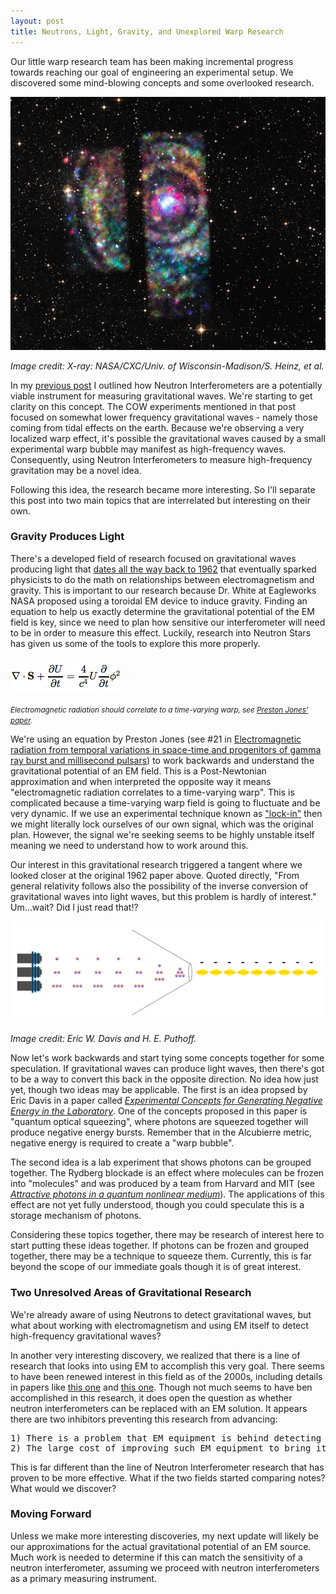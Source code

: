 ```yaml
---
layout: post
title: Neutrons, Light, Gravity, and Unexplored Warp Research
---
```


Our little warp research team has been making incremental progress towards reaching our goal of engineering an experimental setup. We discovered some mind-blowing concepts and some overlooked research.

<img src="/uploads/binaryneutronsystem.jpg" alt="X-ray rings from a Binary Neutron Star captured by Chandra X-ray Observatory" />

<em>Image credit: X-ray: NASA/CXC/Univ. of Wisconsin-Madison/S. Heinz, et al.</em>

In my <a href="http://crockpotveggies.com/2015/06/12/whats-missed-nasa-warp-research.html">previous post</a> I outlined how Neutron Interferometers are a potentially viable instrument for measuring gravitational waves. We're starting to get clarity on this concept. The COW experiments mentioned in that post focused on somewhat lower frequency gravitational waves - namely those coming from tidal effects on the earth. Because we're observing a very localized warp effect, it's possible the gravitational waves caused by a small experimental warp bubble may manifest as high-frequency waves. Consequently, using Neutron Interferometers to measure high-frequency gravitation may be a novel idea.

Following this idea, the research became more interesting. So I'll separate this post into two main topics that are interrelated but interesting on their own.

<h3>Gravity Produces Light</h3>

There's a developed field of research focused on gravitational waves producing light that <a href="http://www.jetp.ac.ru/cgi-bin/dn/e_014_01_0084.pdf" target="_blank">dates all the way back to 1962</a> that eventually sparked physicists to do the math on relationships between electromagnetism and gravity. This is important to our research because Dr. White at Eagleworks NASA proposed using a toroidal EM device to induce gravity. Finding an equation to help us exactly determine the gravitational potential of the EM field is key, since we need to plan how sensitive our interferometer will need to be in order to measure this effect. Luckily, research into Neutron Stars has given us some of the tools to explore this more properly.

<img src="/uploads/equation_timevaryinggravitationalpotential.png" alt="Time-varying Gravitational Potential" />

<em><small>Electromagnetic radiation should correlate to a time-varying warp, see <a href="http://arxiv.org/pdf/gr-qc/0606102.pdf" target="_blank">Preston Jones' paper</a>.</small></em>

We're using an equation by Preston Jones (see #21 in <a href="http://arxiv.org/pdf/gr-qc/0606102.pdf" target="_blank">Electromagnetic radiation from temporal variations in space-time and progenitors of gamma ray burst and millisecond pulsars</a>) to work backwards and understand the gravitational potential of an EM field. This is a Post-Newtonian approximation and when interpreted the opposite way it means "electromagnetic radiation correlates to a time-varying warp". This is complicated because a time-varying warp field is going to fluctuate and be very dynamic. If we use an experimental technique known as <a href="https://en.wikipedia.org/wiki/Lock-in_amplifier" target="_blank">"lock-in"</a> then we might literally lock ourselves of our own signal, which was the original plan. However, the signal we're seeking seems to be highly unstable itself meaning we need to understand how to work around this.

Our interest in this gravitational research triggered a tangent where we looked closer at the original 1962 paper above. Quoted directly, "From general relativity follows also the possibility of the inverse conversion of gravitational waves into light waves, but this problem is hardly of interest." Um...wait? Did I just read that!?

<img src="/uploads/lightsqueezing.png" alt="Negative Energy Bursts Generated from Quantum Optical Squeezing" />

<em>Image credit: Eric W. Davis and H. E. Puthoff.</em>

Now let's work backwards and start tying some concepts together for some speculation. If gravitational waves can produce light waves, then there's got to be a way to convert this back in the opposite direction. No idea how just yet, though two ideas may be applicable. The first is an idea propsed by Eric Davis in a paper called <i><a href="http://www.earthtech.org/publications/davis_STAIF_conference_1.pdf" target="_blank">Experimental Concepts for Generating Negative Energy in the Laboratory</a></i>. One of the concepts proposed in this paper is "quantum optical squeezing", where photons are squeezed together will produce negative energy bursts. Remember that in the Alcubierre metric, negative energy is required to create a "warp bubble".

The second idea is a lab experiment that shows photons can be grouped together. The Rydberg blockade is an effect where molecules can be frozen into "molecules" and was produced by a team from Harvard and MIT (see <i><a href="http://www.nature.com/nature/journal/v502/n7469/full/nature12512.html" target="_blank">Attractive photons in a quantum nonlinear medium</a></i>). The applications of this effect are not yet fully understood, though you could speculate this is a storage mechanism of photons.

Considering these topics together, there may be research of interest here to start putting these ideas together. If photons can be frozen and grouped together, there may be a technique to squeeze them. Currently, this is far beyond the scope of our immediate goals though it is of great interest.

<h3>Two Unresolved Areas of Gravitational Research</h3>

We're already aware of using Neutrons to detect gravitational waves, but what about working with electromagnetism and using EM itself to detect high-frequency gravitational waves? 

In another very interesting discovery, we realized that there is a line of research that looks into using EM to accomplish this very goal. There seems to have been renewed interest in this field as of the 2000s, including details in papers like <a href="http://arxiv.org/pdf/gr-qc/0306013v1.pdf" target="_blank">this one</a> and <a href="http://arxiv.org/pdf/gr-qc/0308079.pdf" target="_blank">this one</a>. Though not much seems to have ben accomplished in this research, it does open the question as whether neutron interferometers can be replaced with an EM solution. It appears there are two inhibitors preventing this research from advancing: 

<pre>
1) There is a problem that EM equipment is behind detecting these gravitational waves by a factor of 4. 
2) The large cost of improving such EM equipment to bring it up to date.
</pre>

This is far different than the line of Neutron Interferometer research that has proven to be more effective. What if the two fields started comparing notes? What would we discover?

<h3>Moving Forward</h3>

Unless we make more interesting discoveries, my next update will likely be our approximations for the actual gravitational potential of an EM source. Much work is needed to determine if this can match the sensitivity of a neutron interferometer, assuming we proceed with neutron interferometers as a primary measuring instrument.

